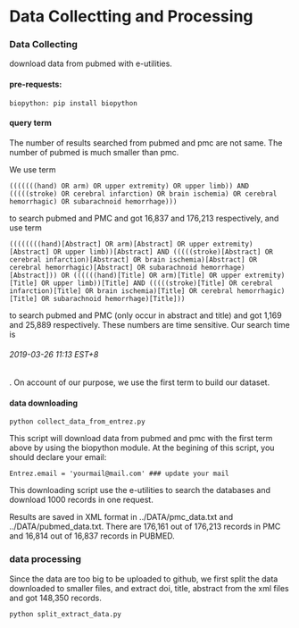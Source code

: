 # Data Collectting and Processing

### Data Collecting
download data from pubmed with e-utilities.

#### pre-requests:

    biopython: pip install biopython

<!-- results of search from pubmed central
![search results of pubmed central ](FIG/search_his.png)
 -->

#### query term
The number of results searched from pubmed and pmc are not same. The number of pubmed is much smaller than pmc.

We use term

    (((((((hand) OR arm) OR upper extremity) OR upper limb)) AND (((((stroke) OR cerebral infarction) OR brain ischemia) OR cerebral hemorrhagic) OR subarachnoid hemorrhage)))

to search pubmed and PMC and got 16,837 and 176,213 respectively, and use term

    ((((((((hand)[Abstract] OR arm)[Abstract] OR upper extremity)[Abstract] OR upper limb))[Abstract] AND (((((stroke)[Abstract] OR cerebral infarction)[Abstract] OR brain ischemia)[Abstract] OR cerebral hemorrhagic)[Abstract] OR subarachnoid hemorrhage)[Abstract])) OR ((((((hand)[Title] OR arm)[Title] OR upper extremity)[Title] OR upper limb))[Title] AND (((((stroke)[Title] OR cerebral infarction)[Title] OR brain ischemia)[Title] OR cerebral hemorrhagic)[Title] OR subarachnoid hemorrhage)[Title]))

to search pubmed and PMC (only occur in abstract and title) and got 1,169 and 25,889 respectively. These numbers are time sensitive. Our search time is
###### 2019-03-26 11:13 EST+8
. On account of our purpose, we use the first term to build our dataset.

#### data downloading

    python collect_data_from_entrez.py

This script will download data from pubmed and pmc with the first term above by using the biopython module. At the begining of this script, you should declare your email:

    Entrez.email = 'yourmail@mail.com' ### update your mail

This downloading script use the e-utilities to search the databases and download 1000 records in one request.

Results are saved in XML format in ../DATA/pmc_data.txt and ../DATA/pubmed_data.txt. There are 176,161 out of 176,213 records in PMC and 16,814 out of 16,837 records in PUBMED.

### data processing
Since the data are too big to be uploaded to github, we first split the data downloaded to smaller files, and extract doi, title, abstract from the xml files and got 148,350 records.

    python split_extract_data.py

